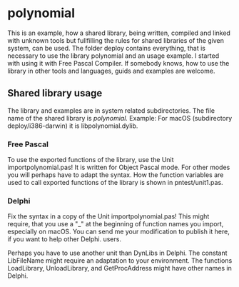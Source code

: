 # polynomial

This is an example, how a shared library, being written, compiled and linked with unknown tools but fullfilling the rules for shared libraries of the given system, can be used. The folder deploy contains everything, that is necessary to use the library polynomial and an usage example. I started with using it with Free Pascal Compiler. If somebody knows, how to use the library in other tools and languages, guids and examples are welcome.

## Shared library usage

The library and examples are in system related subdirectories. The file name of the shared library is *polynomial.* Example: For macOS (subdirectory deploy/i386-darwin) it is libpolynomial.dylib.

### Free Pascal

To use the exported functions of the library, use the Unit importpolynomial.pas! It is written for Object Pascal mode. For other modes you will perhaps have to adapt the syntax. 
How the function variables are used to call exported functions of the library is shown in pntest/unit1.pas. 

### Delphi

Fix the syntax in a copy of the Unit importpolynomial.pas! This might require, that you use a "_" at the beginning of function names you import, especially on macOS. You can send me your modification to publish it here, if you want to help other Delphi. users.

Perhaps you have to use another unit than DynLibs in Delphi.
The constant LibFileName might require an adaptation to your environment.
The functions LoadLibrary, UnloadLibrary, and GetProcAddress might have other names in Delphi.
